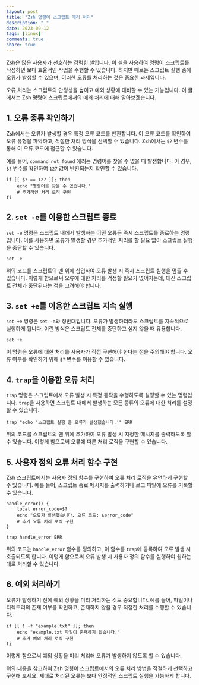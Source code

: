 ```yaml
---
layout: post
title: "Zsh 명령어 스크립트 에러 처리"
description: " "
date: 2023-09-12
tags: [linux]
comments: true
share: true
---
```


Zsh은 많은 사용자가 선호하는 강력한 셸입니다. 이 셸을 사용하여 명령어 스크립트를 작성하면 보다 효율적인 작업을 수행할 수 있습니다. 하지만 때로는 스크립트 실행 중에 오류가 발생할 수 있으며, 이러한 오류를 처리하는 것은 중요한 과제입니다.

오류 처리는 스크립트의 안정성을 높이고 예외 상황에 대비할 수 있는 기능입니다. 이 글에서는 Zsh 명령어 스크립트에서의 에러 처리에 대해 알아보겠습니다.

## 1. 오류 종류 확인하기

Zsh에서는 오류가 발생할 경우 특정 오류 코드를 반환합니다. 이 오류 코드를 확인하여 오류 유형을 파악하고, 적절한 처리 방식을 선택할 수 있습니다. Zsh에서는 `$?` 변수를 통해 이 오류 코드에 접근할 수 있습니다.

예를 들어, `command_not_found` 에러는 명령어를 찾을 수 없을 때 발생합니다. 이 경우, `$?` 변수를 확인하여 `127` 값이 반환되는지 확인할 수 있습니다.

```shell
if [[ $? == 127 ]]; then
    echo "명령어를 찾을 수 없습니다."
    # 추가적인 처리 로직 구현
fi
```

## 2. `set -e`를 이용한 스크립트 종료

`set -e` 명령은 스크립트 내에서 발생하는 어떤 오류든 즉시 스크립트를 종료하는 명령입니다. 이를 사용하면 오류가 발생할 경우 추가적인 처리를 할 필요 없이 스크립트 실행을 중단할 수 있습니다.

```shell
set -e
```

위의 코드를 스크립트의 맨 위에 삽입하여 오류 발생 시 즉시 스크립트 실행을 멈출 수 있습니다. 이렇게 함으로써 오류에 대한 처리를 걱정할 필요가 없어지는데, 대신 스크립트 전체가 중단된다는 점을 고려해야 합니다.

## 3. `set +e`를 이용한 스크립트 지속 실행

`set +e` 명령은 `set -e`와 정반대입니다. 오류가 발생하더라도 스크립트를 지속적으로 실행하게 됩니다. 이런 방식은 스크립트 전체를 중단하고 싶지 않을 때 유용합니다.

```shell
set +e
```

이 명령은 오류에 대한 처리를 사용자가 직접 구현해야 한다는 점을 주의해야 합니다. 오류 여부를 확인하기 위해 `$?` 변수를 이용할 수 있습니다.

## 4. `trap`을 이용한 오류 처리

`trap` 명령은 스크립트에서 오류 발생 시 특정 동작을 수행하도록 설정할 수 있는 명령입니다. `trap`을 사용하면 스크립트 내에서 발생하는 모든 종류의 오류에 대한 처리를 설정할 수 있습니다.

```shell
trap "echo '스크립트 실행 중 오류가 발생했습니다.'" ERR
```

위의 코드를 스크립트의 맨 위에 추가하여 오류 발생 시 지정한 메시지를 출력하도록 할 수 있습니다. 이렇게 함으로써 오류에 따른 처리 로직을 구현할 수 있습니다.

## 5. 사용자 정의 오류 처리 함수 구현

Zsh 스크립트에서는 사용자 정의 함수를 구현하여 오류 처리 로직을 유연하게 구현할 수 있습니다. 예를 들어, 스크립트 종료 메시지를 출력하거나 로그 파일에 오류를 기록할 수 있습니다.

```shell
handle_error() {
    local error_code=$?
    echo "오류가 발생했습니다. 오류 코드: $error_code"
    # 추가 오류 처리 로직 구현
}

trap handle_error ERR
```

위의 코드는 `handle_error` 함수를 정의하고, 이 함수를 `trap`에 등록하여 오류 발생 시 호출되도록 합니다. 이렇게 함으로써 오류 발생 시 사용자 정의 함수를 실행하여 원하는 대로 처리할 수 있습니다.

## 6. 예외 처리하기

오류가 발생하기 전에 예외 상황을 미리 처리하는 것도 중요합니다. 예를 들어, 파일이나 디렉토리의 존재 여부를 확인하고, 존재하지 않을 경우 적절한 처리를 수행할 수 있습니다.

```shell
if [[ ! -f "example.txt" ]]; then
    echo "example.txt 파일이 존재하지 않습니다."
    # 추가 예외 처리 로직 구현
fi
```

이렇게 함으로써 예외 상황을 미리 처리해 오류가 발생하지 않도록 할 수 있습니다.

위의 내용을 참고하여 Zsh 명령어 스크립트에서의 오류 처리 방법을 적절하게 선택하고 구현해 보세요. 제대로 처리된 오류는 보다 안정적인 스크립트 실행을 가능하게 합니다.